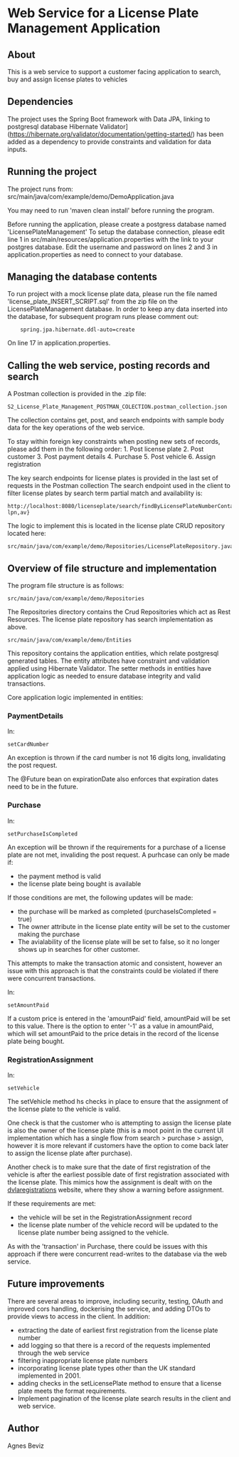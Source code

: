 # Web Service for a License Plate Management Application

## About
This is a web service to support a customer facing application to search, buy and assign license plates to vehicles

## Dependencies
The project uses the Spring Boot framework with Data JPA, linking to postgresql database
Hibernate Validator] (https://hibernate.org/validator/documentation/getting-started/) has been added as a dependency to provide constraints and validation for data inputs.

## Running the project
The project runs from:
src/main/java/com/example/demo/DemoApplication.java

You may need to run 'maven clean install' before running the program.

Before running the application, please create a postgress database named 'LicensePlateManagement'
To setup the database connection, please edit line 1 in src/main/resources/application.properties with the link to your postgres database.
Edit the username and password on lines 2 and 3 in application.properties as need to connect to your database.

## Managing the database contents

To run project with a mock license plate data, please run the file named 'license_plate_INSERT_SCRIPT.sql' from the zip file on the LicensePlateManagement database.
In order to keep any data inserted into the database, for subsequent program runs please comment out:

        spring.jpa.hibernate.ddl-auto=create    
On line 17 in application.properties.


## Calling the web service, posting records and search
A Postman collection is provided in the .zip file:

    S2_License_Plate_Management_POSTMAN_COLECTION.postman_collection.json

The collection contains get, post, and search endpoints with sample body data for the key operations of the web service.

To stay within foreign key constraints when posting new sets of records, please add them in the following order:
    1. Post license plate
    2. Post customer
    3. Post payment details
    4. Purchase
    5. Post vehicle
    6. Assign registration

The key search endpoints for license plates is provided in the last set of requests in the Postman collection
The search endpoint used in the client to filter license plates by search term partial match and availability is:

    http://localhost:8080/licenseplate/search/findByLicensePlateNumberContainingIgnoreCaseAndAvailable{?lpn,av}

The logic to implement this is located in the license plate CRUD repository located here:
    
    src/main/java/com/example/demo/Repositories/LicensePlateRepository.java

## Overview of file structure and implementation

The program file structure is as follows:

    src/main/java/com/example/demo/Repositories

The Repositories directory contains the Crud Repositories which act as Rest Resources. 
The license plate repository has search implementation as above.

    src/main/java/com/example/demo/Entities

This repository contains the application entities, which relate postgresql generated tables.
The entity attributes have constraint and validation applied using Hibernate Validator. 
The setter methods in entities have application logic as needed to ensure database integrity and valid transactions.

Core application logic implemented in entities:

### PaymentDetails

In:

    setCardNumber

An exception is thrown if the card number is not 16 digits long, invalidating the post request.

The @Future bean on expirationDate also enforces that expiration dates need to be in the future. 


### Purchase

In:
    
    setPurchaseIsCompleted
An exception will be thrown if the requirements for a purchase of a license plate are not met, invaliding the post request. 
A purhcase can only be made if:
- the payment method is valid
- the license plate being bought is available

If those conditions are met, the following updates will be made:
- the purchase will be marked as completed (purchaseIsCompleted = true)
- The owner attribute in the license plate entity will be set to the customer making the purchase
- The avialability of the license plate will be set to false, so it no longer shows up in searches for other customer.

This attempts to make the transaction atomic and consistent, however an issue with this approach is that the constraints could be violated if there were concurrent transactions.

In:

    setAmountPaid

If a custom price is entered in the 'amountPaid' field, amountPaid will be set to this value.
There is the option to enter '-1' as a value in amountPaid, which will set amountPaid to the price detais in the record of the license plate being bought.

### RegistrationAssignment

In:

    setVehicle

The setVehicle method hs checks in place to ensure that the assignment of the license plate to the vehicle is valid. 

One check is that the customer who is attempting to assign the license plate is also the owner of the license plate 
(this is a moot point in the current UI implementation which has a single flow from search > purchase > assign, however it is more relevant if customers have the option to come back later to assign the license plate after purchase).

Another check is to make sure that the date of first registration of the vehicle is after the earliest possible date of first registration associated with the license plate.
This mimics how the assignment is dealt with on the [dvlaregistrations](https://dvlaregistrations.dvla.gov.uk/buy.html?plate=AH04%20KBC&price=499) website, where they show a warning before assignment.  

If these requirements are met:
- the vehicle will be set in the RegistrationAssignment record
- the license plate number of the vehicle record will be updated to the license plate number being assigned to the vehicle.

As with the 'transaction' in Purchase, there could be issues with this approach if there were concurrent read-writes to the database via the web service.

## Future improvements
There are several areas to improve, including security, testing, OAuth and improved cors handling, dockerising the service, and adding DTOs to provide views to access in the client.
In addition:
- extracting the date of earliest first registration from the license plate number
- add logging so that there is a record of the requests implemented through the web service
- filtering inappropriate license plate numbers 
- incorporating license plate types other than the UK standard implemented in 2001.
- adding checks in the setLicensePlate method to ensure that a license plate meets the format requirements.
- Implement pagination of the license plate search results in the client and web service.

## Author

Agnes Beviz